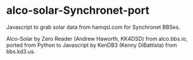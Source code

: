 # alco-solar-Synchronet-port

Javascript to grab solar data from hamqsl.com for Synchronet BBSes. 

Alco-Solar by Zero Reader (Andrew Haworth, KK4DSD) from alco.bbs.io, ported from Python to Javascript by KenDB3 (Kenny DiBattista) from bbs.kd3.us.
